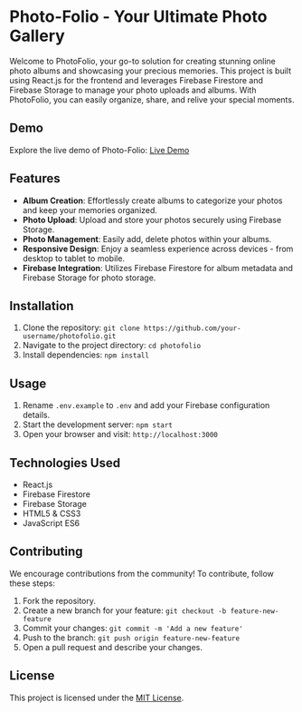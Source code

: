 # Photo-Folio - Your Ultimate Photo Gallery


Welcome to PhotoFolio, your go-to solution for creating stunning online photo albums and showcasing your precious memories. This project is built using React.js for the frontend and leverages Firebase Firestore and Firebase Storage to manage your photo uploads and albums. With PhotoFolio, you can easily organize, share, and relive your special moments.

## Demo

Explore the live demo of Photo-Folio: [Live Demo](https://rushibelkunde.github.io/photo-folio)

## Features

- **Album Creation**: Effortlessly create albums to categorize your photos and keep your memories organized.
- **Photo Upload**: Upload and store your photos securely using Firebase Storage.
- **Photo Management**: Easily add, delete photos within your albums.
- **Responsive Design**: Enjoy a seamless experience across devices - from desktop to tablet to mobile.
- **Firebase Integration**: Utilizes Firebase Firestore for album metadata and Firebase Storage for photo storage.

## Installation

1. Clone the repository: `git clone https://github.com/your-username/photofolio.git`
2. Navigate to the project directory: `cd photofolio`
3. Install dependencies: `npm install`

## Usage

1. Rename `.env.example` to `.env` and add your Firebase configuration details.
2. Start the development server: `npm start`
3. Open your browser and visit: `http://localhost:3000`


## Technologies Used

- React.js
- Firebase Firestore
- Firebase Storage
- HTML5 & CSS3
- JavaScript ES6

## Contributing

We encourage contributions from the community! To contribute, follow these steps:

1. Fork the repository.
2. Create a new branch for your feature: `git checkout -b feature-new-feature`
3. Commit your changes: `git commit -m 'Add a new feature'`
4. Push to the branch: `git push origin feature-new-feature`
5. Open a pull request and describe your changes.

## License

This project is licensed under the [MIT License](LICENSE).
